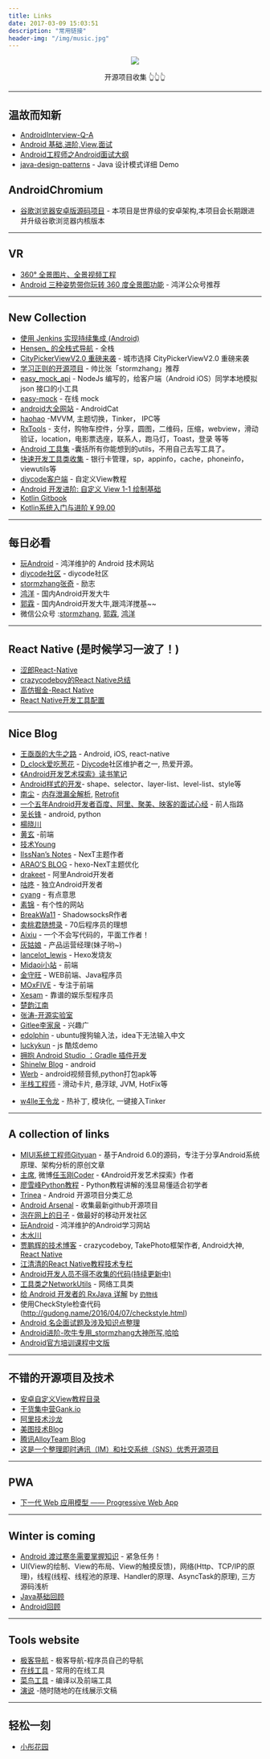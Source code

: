 ```yaml
---
title: Links
date: 2017-03-09 15:03:51
description: "常用链接"
header-img: "/img/music.jpg"
---
```


<!-- <center><font color=SkyBlue size="6px">**常用链接收藏**</font></center> -->

[<div align=center><img src="https://dn-linuxcn.qbox.me/data/attachment/album/201503/19/212638snhia4axi14x5rt5.jpg"/></div>](/project_collection)
<div align=center>开源项目收集 👆👆👆</div>

--------------------------------
## 温故而知新
- [AndroidInterview-Q-A](https://github.com/JackyAndroid/AndroidInterview-Q-A)
- [Android 基础,进阶,View,面试](https://github.com/linsir6/AndroidNote)
- [Android工程师之Android面试大纲](http://mp.weixin.qq.com/s/bvB2U0-6ZJ1j06iVV4NmjQ)
- [java-design-patterns](https://github.com/iluwatar/java-design-patterns) - Java 设计模式详细 Demo

## AndroidChromium
- [谷歌浏览器安卓版源码项目](https://github.com/JackyAndroid/AndroidChromium/blob/master/README-CN.md) - 本项目是世界级的安卓架构,本项目会长期跟进并升级谷歌浏览器内核版本
--------------------------------
## VR
- [360° 全景图片、全景视频工程](https://github.com/sfsheng0322/DroidVR)
- [Android 三种姿势带你玩转 360 度全景图功能](http://mp.weixin.qq.com/s/XxzM3YIR-V2BD2M833qlhQ) -  鸿洋公众号推荐

--------------------------------
## New Collection
- [使用 Jenkins 实现持续集成 (Android)](http://www.pgyer.com/doc/view/jenkins)
- [Hensen_ 的全栈式导航](http://blog.csdn.net/qq_30379689/article/details/52637226) - 全栈
- [CityPickerViewV2.0 重磅来袭](http://crazyandcoder.github.io/2017/08/22/CityPickerViewV2-0%E9%87%8D%E7%A3%85%E6%9D%A5%E8%A2%AD/) - 城市选择 CityPickerViewV2.0 重磅来袭
- [学习正则的开源项目](https://github.com/zeeshanu/learn-regex/blob/master/README-cn.md) - 帅比张「stormzhang」推荐
- [easy_mock_api](https://github.com/heimashi/easy_mock_api) - NodeJs 编写的，给客户端（Android iOS）同学本地模拟 json 接口的小工具
- [easy-mock](https://easy-mock.com/) - 在线 mock
- [android大全网站](http://androidcat.com/?step=1&view=CatFragment) - AndroidCat
- [haohao](https://githubhaohao.github.io) -MVVM, 主题切换，Tinker， IPC等
- [RxTools](https://github.com/vondear/RxTools) - 支付，购物车控件，分享，圆图，二维码，压缩，webview，滑动验证，location，电影票选座，联系人，跑马灯，Toast，登录 等等
- [Android 工具集](https://github.com/Blankj/AndroidUtilCode) -囊括所有你能想到的utils，不用自己去写工具了。
- [快速开发工具类收集](https://github.com/AbrahamCaiJin/CommonUtilLibrary) - 银行卡管理，sp，appinfo，cache，phoneinfo，viewutils等
- [diycode客户端](https://github.com/GcsSloop/diycode) - 自定义View教程
- [Android 开发进阶: 自定义 View 1-1 绘制基础](http://hencoder.com/ui-1-1/)
- [Kotlin Gitbook](https://huanglizhuo.gitbooks.io/kotlin-in-chinese/content/GettingStarted/Basic-Syntax.html?q=)
- [Kotlin系统入门与进阶 ¥ 99.00](http://coding.imooc.com/class/evaluation/108.html?page=3)

--------------------------------
## 每日必看
- [玩Android](xueandroid.com/index) - 鸿洋维护的 Android 技术网站
- [diycode社区](https://www.diycode.cc/news) - diycode社区
- [stormzhang张奇](http://stormzhang.com/) - 励志
- [鸿洋](http://blog.csdn.net/lmj623565791?viewmode=contents) - 国内Android开发大牛
- [郭霖](http://blog.csdn.net/guolin_blog/article/details/9097463/) - 国内Android开发大牛,跟鸿洋搅基~~
- 微信公众号 :[stormzhang](http://weixin.sogou.com/weixin?type=1&s_from=input&query=AndroidDeveloper&ie=utf8&_sug_=n&_sug_type_=), [郭霖](http://weixin.sogou.com/weixin?type=1&query=guolin_blog&ie=utf8&_sug_=n&_sug_type_=&w=01015002&oq=&ri=2&sourceid=sugg&sut=893&sst0=1477555640580&lkt=1%2C1477555640477%2C1477555640477), [鸿洋](http://weixin.sogou.com/weixin?type=1&query=hongyangAndroid&ie=utf8&_sug_=y&_sug_type_=&w=01015002&oq=hong&ri=0&sourceid=sugg&stj=0%3B0%3B0%3B0&stj2=0&stj0=0&stj1=0&hp=32&hp1=&sut=3487&sst0=1477555714123&lkt=1%2C1477555714016%2C1477555714016)

-------------------------------
## React Native (是时候学习一波了！)
- [涩郎React-Native](http://godcoder.me/categories/%E6%8A%80%E6%9C%AF%E5%8D%9A%E5%AE%A2/React-Native/)
- [crazycodeboy的React Native总结](https://github.com/crazycodeboy/RNStudyNotes)
- [高仿掘金-React Native](http://blog.csdn.net/w337198302/article/details/53225051)
- [React Native开发工具配置](https://github.com/le0zh/blog/issues/1)

--------------------------------
## Nice Blog
* [王亟亟的大牛之路](http://blog.csdn.net/ddwhan0123?viewmode=contents) - Android, iOS, react-native
* [D_clock爱吃葱花](http://blog.coderclock.com/) - [Diycode](https://www.diycode.cc/wiki/about)社区维护者之一, 热爱开源。
* [《Android开发艺术探索》读书笔记](https://hujiaweibujidao.github.io/blog/2015/12/05/art-of-android-development-reading-notes/)
* [Android样式的开发](http://keeganlee.me/post/android/20150830)- shape、selector、layer-list、level-list、style等
* [南尘](http://www.cnblogs.com/liushilin) - [内存泄漏全解析](http://www.cnblogs.com/liushilin/p/5900089.html), [Retrofit](http://www.cnblogs.com/liushilin/p/6164901.html)
* [一个五年Android开发者百度、阿里、聚美、映客的面试心经](http://gdky005.com/2016/07/08/%E4%B8%80%E4%B8%AA%E4%BA%94%E5%B9%B4Android%E5%BC%80%E5%8F%91%E8%80%85%E7%99%BE%E5%BA%A6%E3%80%81%E9%98%BF%E9%87%8C%E3%80%81%E8%81%9A%E7%BE%8E%E3%80%81%E6%98%A0%E5%AE%A2%E7%9A%84%E9%9D%A2%E8%AF%95%E5%BF%83%E7%BB%8F/) - 前人指路
* [吴长锋](http://allenwu.itscoder.com/Arts-Development-of-Android-12) - android, python
* [楊晓川](http://www.shenhuiyang.com/)
* [黄玄](https://huangxuan.me/about/) -前端
* [技术Young](https://android-notes.github.io)
* [IIssNan’s Notes](http://notes.iissnan.com/) - NexT主题作者
* [ARAO’S BLOG](http://www.arao.me/) - hexo-NexT主题优化
* [drakeet](https://drakeet.me/) - 阿里Android开发者
* [咕咚](http://gudong.name/) - 独立Android开发者
* [cyang](http://cyang.tech/) - 有点意思
* [素锦](http://isujin.com/) - 有个性的网站
* [BreakWa11](https://breakwa11.blogspot.com/) - ShadowsocksR作者
* [卖桃君随想录](http://macshuo.com/) - 70后程序员的理想
* [Aixiu](http://blog.ynxiu.com/about/) - 一个不会写代码的，平面工作者！
* [灰姑娘](http://ephen.me/About/) - 产品运营经理(妹子哟~)
* [lancelot_lewis](http://lancelot_lewis.coding.me/guestbook/#comments) - Hexo发烧友
* [Midaoi小站](http://www.midaoi.com/) - 前端
* [金守旺](http://svend.cc/about/) - WEB前端、Java程序员
* [MOxFIVE](http://moxfive.xyz/) - 专注于前端
* [Xesam](http://xesam.github.io/tag/android/) - 靠谱的娱乐型程序员
* [楚韵江南](http://chuyun.github.io/)
* [张涛-开源实验室](http://www.kymjs.com/works/)
* [Gitlee李家泉](https://www.gitlee.com/resource/) - 兴趣广
* [edolphin](http://edolphin.site/archives/) - ubuntu搜狗输入法，idea下无法输入中文
* [luckykun](http://luckykun.com/work/2016-07-23/css3-study02.html) - js 酷炫demo
* [拥抱 Android Studio ：Gradle 插件开发](http://kvh.io/cn/tags/EmbraceAndroidStudio/)
* [Shinelw Blog](http://shinelw.com/) - android
* [Werb](http://werb.github.io/) - android视频音频,python打包apk等
* [半栈工程师](https://halfstackdeveloper.github.io/) - 滑动卡片, 悬浮球, JVM, HotFix等
- [w4lle王令龙](http://w4lle.github.io/)  - 热补丁, 模块化, 一键接入Tinker
	
-------------------------------
## A collection of links
- [MIUI系统工程师Gityuan](http://gityuan.com/about/) - 基于Android 6.0的源码，专注于分享Android系统原理、架构分析的原创文章
- [主席](https://github.com/singwhatiwanna), 微博[任玉刚Coder](http://weibo.com/uc83018062?is_hot=1) - 《Android开发艺术探索》作者
- [廖雪峰Python教程](http://www.liaoxuefeng.com/wiki/0014316089557264a6b348958f449949df42a6d3a2e542c000/00143184474383175eeea92a8b0439fab7b392a8a32f8fa000) - Python教程讲解的浅显易懂适合初学者
- [Trinea](https://github.com/Trinea/android-open-project) - Android 开源项目分类汇总
- [Android Arsenal](http://android-arsenal.com/) - 收集最新github开源项目
- [泡在网上的日子](http://www.jcodecraeer.com/plus/list.php?tid=18) - 做最好的移动开发社区
- [玩Android](http://www.xueandroid.com/) - 鸿洋维护的Android学习网站
- [木水川](http://mushuichuan.com/archives/)
- [贾鹏辉的技术博客](http://www.devio.org/) - crazycodeboy, TakePhoto框架作者, Android大神, [React Native](https://github.com/crazycodeboy/RNStudyNotes)
- [江清清的React Native教程技术专栏](http://www.lcode.org/)
- [Android开发人员不得不收集的代码(持续更新中)](https://github.com/yangxiaoge/AndroidUtilCode)
- [工具类之NetworkUtils](http://www.jianshu.com/p/fa877daf7406) - 网络工具类
- [给 Android 开发者的 RxJava 详解](http://gank.io/post/560e15be2dca930e00da1083#toc_1) by [`扔物线`](https://github.com/rengwuxian)
- 使用CheckStyle检查代码(http://gudong.name/2016/04/07/checkstyle.html)
- [Android 名企面试题及涉及知识点整理](https://github.com/Mr-YangCheng/ForAndroidInterview)
- [Android进阶-吹牛专用_stormzhang大神所写,哈哈](https://segmentfault.com/a/1190000000609851)
- [Android官方培训课程中文版](http://hukai.me/android-training-course-in-chinese/index.html)

-------------------------------
## 不错的开源项目及技术
- [安卓自定义View教程目录](http://www.gcssloop.com/customview/CustomViewIndex)
- [干货集中营Gank.io](http://gank.io/)
- [阿里技术沙龙](http://club.alibabatech.org/)
- [美图技术Blog](http://tech.meituan.com/)
- [腾讯AlloyTeam Blog](http://www.alloyteam.com/)
- [这是一个整理即时通讯（IM）和社交系统（SNS）优秀开源项目](https://github.com/yangxiaoge/Perfect_IM_SNS)

--------------------------------
## PWA
- [下一代 Web 应用模型 —— Progressive Web App](http://huangxuan.me/2017/02/09/nextgen-web-pwa/)

--------------------------------
## Winter is coming
* [Android 渡过寒冬需要掌握知识](http://pan.baidu.com/s/1c1WGbs8) - 紧急任务！
* UI(View的绘制、View的布局、View的触摸反馈)，网络(Http、TCP/IP的原理)，线程(线程、线程池的原理、Handler的原理、AsyncTask的原理), 三方源码浅析
* [Java基础回顾](http://blog.csdn.net/dd864140130/article/details/55833087)
* [Android回顾](https://www.diycode.cc/topics/615)

-------------------------------
## Tools website
- [极客导航](http://www.jikedaohang.com/) - 极客导航-程序员自己的导航
- [在线工具](http://tool.lu/) - 常用的在线工具
- [菜鸟工具](http://c.runoob.com/) - 编译以及前端工具
- [演说](http://yanshuo.io/) -随时随地的在线展示文稿
	
--------------------------------
## 轻松一刻
- [小彤花园](http://www.jianshu.com/u/4a4eb4feee62)
